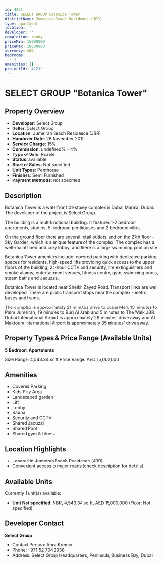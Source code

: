 ```yaml
---
id: 4221
title: SELECT GROUP Botanica Tower
districtName: Jumeirah Beach Residence (JBR)
type: apartment
location: ''
developer: ''
completion: ready
priceMin: 15000000
priceMax: 18000000
currency: AED
bedrooms:
  - 1
amenities: []
projectId: '4221'
---
```


# SELECT GROUP "Botanica Tower"

## Property Overview
- **Developer**: Select Group
- **Seller**: Select Group
- **Location**: Jumeirah Beach Residence (JBR)
- **Handover Date**: 28 November 2011
- **Service Charge**: 15%
- **Commission**: undefined% - 4%
- **Type of Sale**: Resale
- **Status**: available
- **Start of Sales**: Not specified
- **Unit Types**: Penthouse
- **Finishes**: Semi Furnished
- **Payment Methods**: Not specified

## Description
Botanica Tower is a waterfront 41-storey complex in Dubai Marina, Dubai. The developer of the project is Select Group.

The building is a multifunctional building. It features 1-2 bedroom apartments, studios, 5-bedroom penthouses and 2-bedroom villas.

On the ground floor there are several retail outlets, and on the 27th floor - Sky Garden, which is a unique feature of the complex. The complex has a well-maintained and cosy lobby, and there is a large swimming pool on site.

Botanica Tower amenities include: covered parking with dedicated parking spaces for residents, high-speed lifts providing quick access to the upper floors of the building, 24-hour CCTV and security, fire extinguishers and smoke alarms, entertainment venues, fitness centre, gym, swimming pools, steam baths and Jacuzzis.

Botanica Tower is located near Sheikh Zayed Road. Transport links are well developed. There are public transport stops near the complex - metro, buses and trams.

The complex is approximately 21 minutes drive to Dubai Mall, 13 minutes to Palm Jumeirah, 19 minutes to Burj Al Arab and 5 minutes to The Walk JBR. Dubai International Airport is approximately 29 minutes‘ drive away and Al Maktoum International Airport is approximately 35 minutes’ drive away.

## Property Types & Price Range (Available Units)
**5 Bedroom Apartments**

Size Range: 4,543.34 sq ft
Price Range: AED 15,000,000

## Amenities
- Covered Parking
- Kids Play Area
- Landscaped garden
- Lift
- Lobby
- Sauna
- Security and CCTV
- Shared Jacuzzi
- Shared Pool
- Shared gym & fitness

## Location Highlights
- Located in Jumeirah Beach Residence (JBR).
- Convenient access to major roads (check description for details).

## Available Units
Currently 1 unit(s) available:
- **Unit Not specified**: 5 BR, 4,543.34 sq ft, AED 15,000,000 (Floor: Not specified)

## Developer Contact
**Select Group**
- Contact Person: Anna Kremin
- Phone: +971 52 704 2938
- Address: Select Group Headquarters, Peninsula, Business Bay, Dubai
